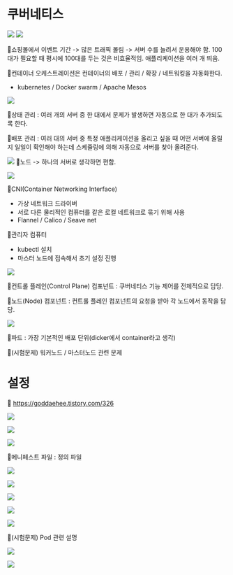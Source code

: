 # 쿠버네티스
![](../image/Pasted%20image%2020240508142712.png)
![](../image/Pasted%20image%2020240508142745.png)

📌쇼핑몰에서 이벤트 기간 -> 많은 트래픽 몰림 -> 서버 수를 늘려서 운용해야 함. 100대가 필요할 때 평시에 100대를 두는 것은 비효율적임. 애플리케이션을 여러 개 띄움.

📌컨테이너 오케스트레이션은 컨테이너의 배포 / 관리 / 확장 / 네트워킹을 자동화한다.
- kubernetes / Docker swarm / Apache Mesos

![](../image/Pasted%20image%2020240508143433.png)

📌상태 관리 : 여러 개의 서버 중 한 대에서 문제가 발생하면 자동으로 한 대가 추가되도록 한다.

📌배포 관리 : 여러 대의 서버 중 특정 애플리케이션을 올리고 싶을 때 어떤 서버에 올릴지 일일이 확인해야 하는데 스케쥴링에 의해 자동으로 서버를 찾아 올려준다.

![](../image/Pasted%20image%2020240508143657.png)
📌노드 -> 하나의 서버로 생각하면 편함.

![](../image/Pasted%20image%2020240508143808.png)

📌CNI(Container Networking Interface)
- 가상 네트워크 드라이버
- 서로 다른 물리적인 컴퓨터를 같은 로컬 네트워크로 묶기 위해 사용
- Flannel / Calico / Seave net

📌관리자 컴퓨터
- kubectl 설치
- 마스터 노드에 접속해서 초기 설정 진행

![](../image/Pasted%20image%2020240508144000.png)

📌컨트롤 플레인(Control Plane) 컴포넌트 : 쿠버네티스 기능 제어를 전체적으로 담당.

📌노드(Node) 컴포넌트 : 컨트롤 플레인 컴포넌트의 요청을 받아 각 노드에서 동작을 담당.


![](../image/Pasted%20image%2020240508144040.png)

📌파드 : 가장 기본적인 배포 단위(dicker에서 container라고 생각)

📌(시험문제) 워커노드 / 마스터노드 관련 문제

# 설정
📌 https://goddaehee.tistory.com/326

![](../image/Pasted%20image%2020240508152614.png)

![](../image/Pasted%20image%2020240508152702.png)

![](../image/Pasted%20image%2020240508152847.png)

📌메니페스트 파일 : 정의 파일

![](../image/Pasted%20image%2020240508152934.png)

![](../image/Pasted%20image%2020240508153118.png)

![](../image/Pasted%20image%2020240508153201.png)

![](../image/Pasted%20image%2020240508153303.png)

![](../image/Pasted%20image%2020240508153350.png)

📌(시험문제) Pod 관련 설명

![](../image/Pasted%20image%2020240508153510.png)

![](../image/Pasted%20image%2020240508154113.png)
